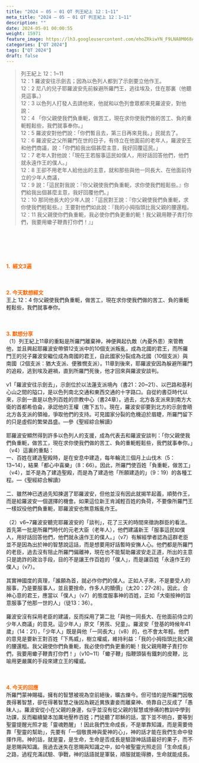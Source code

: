 ```yaml
---
title: "2024 – 05 – 01 QT 列王紀上 12：1~11"
meta_title: "2024 – 05 – 01 QT 列王紀上 12：1~11"
description: ""
date: 2024-05-01 00:00:55
weight: 15971
feature_image: https://lh3.googleusercontent.com/ehoZRkiwYN_F9LNA8M068AYxt73EavCZno-PD1cJRuf5BbSkQVUWr3gNEbt5kSs28Pb_Elg17kSrtf9ybWvojWoMV6I4tPM3vGRGDq6GkKkPdL2Gut4QAIw4-uykKUAtNiKgQKntvsU=w800
categories: ["QT 2024"]
tags: ["QT 2024"]
draft: false
---
```


<blockquote>列王紀上 12：1~11<br />
12：1 羅波安往示劍去；因為以色列人都到了示劍要立他作王。<br />
12：2 尼八的兒子耶羅波安先前躲避所羅門王，逃往埃及，住在那裏（他聽見這事。）<br />
12：3 以色列人打發人去請他來，他就和以色列會眾都來見羅波安，對他說：<br />
12：4 「你父親使我們負重軛，做苦工，現在求你使我們做的苦工、負的重軛輕鬆些，我們就事奉你。」<br />
12：5 羅波安對他們說：「你們暫且去，第三日再來見我。」民就去了。<br />
12：6 羅波安之父所羅門在世的日子，有侍立在他面前的老年人，羅波安王和他們商議，說：「你們給我出個甚麼主意，我好回覆這民。」<br />
12：7 老年人對他說：「現在王若服事這民如僕人，用好話回答他們，他們就永遠作王的僕人。」<br />
12：8 王卻不用老年人給他出的主意，就和那些與他一同長大、在他面前侍立的少年人商議，<br />
12：9 說：「這民對我說：『你父親使我們負重軛，求你使我們輕鬆些。』你們給我出個甚麼主意，我好回覆他們。」<br />
12：10 那同他長大的少年人說：「這民對王說：『你父親使我們負重軛，求你使我們輕鬆些。』王要對他們如此說：『我的小拇指頭比我父親的腰還粗。<br />
12：11 我父親使你們負重軛，我必使你們負更重的軛！我父親用鞭子責打你們，我要用蠍子鞭責打你們！』」</blockquote><br />
&nbsp;<br />
<br />
&nbsp;<br />
<br />
<span style="color: #ff6600;"><strong>1.  經文3遍</strong></span><br />
<br />
&nbsp;<br />
<br />
<span style="color: #ff6600;"><strong>2. 今天默想經文<br />
</strong></span>王上 12：4 你父親使我們負重軛，做苦工，現在求你使我們做的苦工、負的重軛輕鬆些，我們就事奉你。<br />
<br />
&nbsp;<br />
<br />
<strong><span style="color: #ff6600;">3. 默想分享<br />
</span></strong>（1）列王紀上11章的重點是所羅門離棄神，神便興起仇敵（內憂外患）來管教他，並且興起耶羅波安帶領12支派中的10個支派叛亂，成為北國的君王，而所羅門王的兒子羅波安繼位成為南國的君王，自此國家分裂成為北國（10個支派）與南國（2個支派：猶大支派、便雅憫支派）。11章到後來，耶羅波安因為躲避所羅門的追殺，逃到埃及避禍，直到所羅門死後，他才回來與羅波安談判。<br />
<br />
v1「羅波安往示劍去」，示劍位於以法蓮支派境內（書21：20~21）、以巴路和基利心山之間的隘口，是以色列南北交通和東西交通的十字路口。自從約書亞時代以來，示劍一直是以色列百姓的宗教中心（書24章）。過去，北方各支派來到南方大衛的首都希伯侖，承認他的王權（撒下五1）。現在，羅波安卻要到北方的示劍會晤北方各支派的領袖，爭取他們的支持。可見國家分裂的危機迫於眉睫，所羅門留下的只是虛假的繁榮昌盛。—參《聖經綜合解讀》<br />
<br />
耶羅波安顯然得到許多以色列人的支援，成為代表去和羅波安談判：「你父親使我們負重軛，做苦工，現在求你使我們做的苦工、負的重軛輕鬆些，我們就事奉你。」（v4）這裏的重點：<br />
一、百姓在建造聖殿時，是在安息中建造，每年輪流三個月上山伐木（5：13~14），結果「都心中喜樂」（8：66）。因此，所羅門使百姓「負重軛，做苦工」（v4），並不是為了建造聖殿，而是為了建造他「所願建造的」（9：19）的各種工程。—《聖經綜合解讀》<br />
<br />
二、雖然神已透過先知揀選了耶羅波安，但他並沒有因此就揭竿起義，順勢作王，而是給羅波安一個選擇的機會。如果這位新王肯減輕百姓的負荷，不要像所羅門王一樣奴役他們負重軛，耶羅波安也無意叛亂作王。<br />
<br />
（2）v6~7羅波安聽完耶羅波安的「談判」，花了三天的時間來徵詢群臣的看法。首先第一批是所羅門時代的元老大臣（老年人），他們建議新王「服事這民如僕人，用好話回答他們，他們就永遠作王的僕人。」（v7）有解經學者認為這群老臣並不是因為出於神的智慧說這話，而是想要用好話暫時安撫人心。他們都是所羅門的老臣，過去沒有阻止所羅門偏離神，現在也不能幫助羅波安走正道，所出的主意只是詭詐的政治手段，目的不是讓王作百姓的「僕人」，而是讓百姓「永遠作王的僕人」（v7）。<br />
<br />
其實神國度的真理，「誰願為首，就必作你們的僕人。正如人子來，不是要受人的服事，乃是要服事人，並且要捨命，作多人的贖價」（太20：27-28）。因此，合神心意的君王，應當以「僕人」（v7）的態度服事神的百姓，正如「大衛按神的旨意服事了他那一世的人」（徒13：36）。<br />
<br />
羅波安沒有採用老臣的建議，反而採用了第二批「與他一同長大、在他面前侍立的少年人商議」的意見。這少年人」原文「男孩、兒童」。羅波安「登基的時候年41歲」（14：21），「少年人」既是與他「一同長大」（v8）的，也不會太年輕。他們的意見是要新王對百姓「下馬威」，樹立權威，維持利益：「我的小拇指頭比我父親的腰還粗。我父親使你們負重軛，我必使你們負更重的軛！我父親用鞭子責打你們，我要用蠍子鞭責打你們！」（v10~11）「蠍子鞭」指鞭頭裝有鐵刺的皮鞭，比喻用更嚴厲的手段來建立王的權威。<br />
<br />
&nbsp;<br />
<br />
<strong style="font-size: inherit;"><span style="color: #ff6600;">4. 今天的回應<br />
</span></strong>所羅門蒙神賜福，擁有的智慧被視為空前絕後，曠古爍今。但可惜的是所羅門因敬畏得著智慧，卻在得著智慧之後因為親近異族妻妾而離棄神、倚靠自己反成了「愚昧人」。羅波安從小在父親的身邊，似乎並沒有從父親的智慧或慘痛的教訓中學到功課，反而繼續變本加厲地壓柞百姓；門徒聽了耶穌的話，當下並不明白，要等到聖靈提醒光照才能「靈魂甦醒」！因此我們生命成長，不是單靠知識，而是需要倚靠「聖靈的幫助」，先要有「一個敬畏神與愛神的心」，神的話才能在我們生命中發揮作用。神的話，就是靈，是生命，生命是否成長是驗證神話語最好的果子，而不是恩賜與知識。我過去迷失在恩賜與知識之中，如今被聖靈光照走回「生命成長」之路，過程充滿試驗、爭戰，神的話語就是軍裝，順服就能得勝，生命就能成長。<br />
<br />
&nbsp;<br />
<br />
<audio style="display: none;" controls="controls"></audio><br />
<br />
<audio style="display: none;" controls="controls"></audio><br />
<br />
<audio style="display: none;" controls="controls"></audio><br />
<br />
<audio style="display: none;" controls="controls"></audio><br />
<br />
<audio style="display: none;" controls="controls"></audio>
        